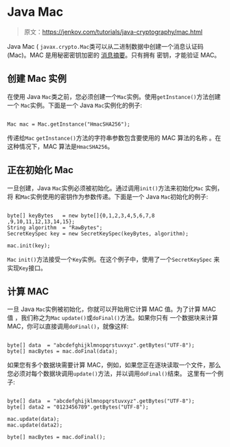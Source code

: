 # Java Mac

> 原文：<https://jenkov.com/tutorials/java-cryptography/mac.html>

Java Mac ( `javax.crypto.Mac`类可以从二进制数据中创建一个消息认证码(Mac)。MAC 是用秘密密钥加密的 [消息摘要](messagedigest.html)。只有拥有 密钥，才能验证 MAC。

## 创建 Mac 实例

在使用 Java `Mac`类之前，您必须创建一个`Mac`实例。使用`getInstance()`方法创建一个 `Mac`实例。下面是一个 Java `Mac`实例化的例子:

```

Mac mac = Mac.getInstance("HmacSHA256");

```

传递给`Mac` `getInstance()`方法的字符串参数包含要使用的 MAC 算法的名称 。在这种情况下，MAC 算法是`HmacSHA256`。

## 正在初始化 Mac

一旦创建，Java `Mac`实例必须被初始化。通过调用`init()`方法来初始化`Mac` 实例，将 和`Mac`实例使用的密钥作为参数传递。下面是一个 Java `Mac`初始化的例子:

```

byte[] keyBytes   = new byte[]{0,1,2,3,4,5,6,7,8 ,9,10,11,12,13,14,15};
String algorithm  = "RawBytes";
SecretKeySpec key = new SecretKeySpec(keyBytes, algorithm);

mac.init(key);

```

`Mac` `init()`方法接受一个`Key`实例。在这个例子中，使用了一个`SecretKeySpec` 来实现`Key`接口。

## 计算 MAC

一旦 Java `Mac`实例被初始化，你就可以开始用它计算 MAC 值。为了计算 MAC 值 ，我们称之为`Mac` `update()`或`doFinal()`方法。如果你只有 一个数据块来计算 MAC，你可以直接调用`doFinal()`，就像这样:

```

byte[] data  = "abcdefghijklmnopqrstuvxyz".getBytes("UTF-8");
byte[] macBytes = mac.doFinal(data);

```

如果您有多个数据块需要计算 MAC，例如，如果您正在逐块读取一个文件，那么您必须对每个数据块调用`update()`方法，并以调用`doFinal()`结束。 这里有一个例子:

```

byte[] data  = "abcdefghijklmnopqrstuvxyz".getBytes("UTF-8");
byte[] data2 = "0123456789".getBytes("UTF-8");

mac.update(data);
mac.update(data2);

byte[] macBytes = mac.doFinal();

```